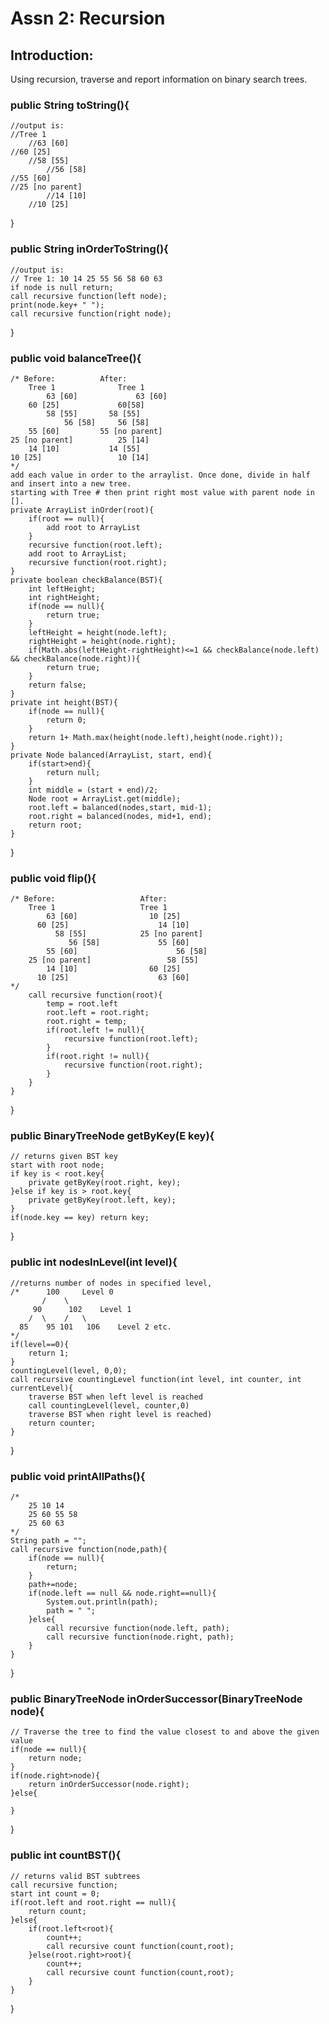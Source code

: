 # Assn 2: Recursion  
## Introduction:  
Using recursion, traverse and report information on binary search trees.

### public String toString(){  
    //output is:  
    //Tree 1  
        //63 [60]  
    //60 [25]  
        //58 [55]  
            //56 [58]  
    //55 [60]  
    //25 [no parent]  
            //14 [10]  
        //10 [25]  
    
}  
### public String inOrderToString(){  
    //output is:  
    // Tree 1: 10 14 25 55 56 58 60 63 
    if node is null return;
    call recursive function(left node);
    print(node.key+ " ");
    call recursive function(right node);
}
### public void balanceTree(){
    /* Before:          After:
        Tree 1              Tree 1
            63 [60]             63 [60]
        60 [25]             60[58]
            58 [55]       58 [55]
                56 [58]     56 [58]
        55 [60]         55 [no parent]
    25 [no parent]          25 [14]
        14 [10]           14 [55]
    10 [25]                 10 [14]
    */
    add each value in order to the arraylist. Once done, divide in half and insert into a new tree.
    starting with Tree # then print right most value with parent node in [].
    private ArrayList inOrder(root){
        if(root == null){
            add root to ArrayList
        }
        recursive function(root.left);
        add root to ArrayList;
        recursive function(root.right);
    }
    private boolean checkBalance(BST){
        int leftHeight;
        int rightHeight;
        if(node == null){
            return true;
        }
        leftHeight = height(node.left);
        rightHeight = height(node.right);
        if(Math.abs(leftHeight-rightHeight)<=1 && checkBalance(node.left) && checkBalance(node.right)){
            return true;
        }
        return false;
    }
    private int height(BST){
        if(node == null){
            return 0;
        }    
        return 1+ Math.max(height(node.left),height(node.right));
    }
    private Node balanced(ArrayList, start, end){
        if(start>end){
            return null;
        }
        int middle = (start + end)/2;
        Node root = ArrayList.get(middle);
        root.left = balanced(nodes,start, mid-1);
        root.right = balanced(nodes, mid+1, end);
        return root;
    }
}
### public void flip(){
    /* Before:                   After:             
        Tree 1                   Tree 1       
            63 [60]                10 [25]    
          60 [25]                    14 [10]     
              58 [55]            25 [no parent]     
                 56 [58]             55 [60]      
            55 [60]                      56 [58]      
        25 [no parent]                 58 [55]        
            14 [10]                60 [25]         
          10 [25]                    63 [60] 
    */
        call recursive function(root){
            temp = root.left
            root.left = root.right;
            root.right = temp;
            if(root.left != null){
                recursive function(root.left);
            }
            if(root.right != null){
                recursive function(root.right);
            }
        }
    }
}
### public BinaryTreeNode<E> getByKey(E key){
    // returns given BST key
    start with root node;
    if key is < root.key{
        private getByKey(root.right, key);
    }else if key is > root.key{
        private getByKey(root.left, key);
    }
    if(node.key == key) return key;
    
}
### public int nodesInLevel(int level){
    //returns number of nodes in specified level,
    /*      100     Level 0
           /    \
         90      102    Level 1
        /  \    /   \
      85    95 101   106    Level 2 etc.
    */
    if(level==0){
        return 1;
    }
    countingLevel(level, 0,0);
    call recursive countingLevel function(int level, int counter, int currentLevel){
        traverse BST when left level is reached
        call countingLevel(level, counter,0)
        traverse BST when right level is reached)
        return counter;
    }
    
}
### public void printAllPaths(){
    /*
        25 10 14
        25 60 55 58
        25 60 63
    */
    String path = "";
    call recursive function(node,path){
        if(node == null){
            return;
        }
        path+=node;
        if(node.left == null && node.right==null){
            System.out.println(path);
            path = " ";
        }else{
            call recursive function(node.left, path);
            call recursive function(node.right, path);
        }
    }
}
### public BinaryTreeNode<E> inOrderSuccessor(BinaryTreeNode<E> node){
    // Traverse the tree to find the value closest to and above the given value
    if(node == null){
        return node;
    }
    if(node.right>node){
        return inOrderSuccessor(node.right);
    }else{
    
    }
}
### public int countBST(){
    // returns valid BST subtrees
    call recursive function;
    start int count = 0;
    if(root.left and root.right == null){
        return count;
    }else{
        if(root.left<root){
            count++;
            call recursive count function(count,root);
        }else(root.right>root){
            count++;
            call recursive count function(count,root);
        }
    }
}